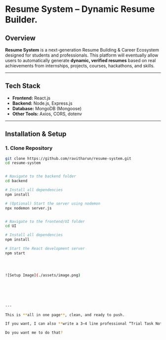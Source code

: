 # Resume System – Dynamic Resume Builder.

## Overview
**Resume System** is a next-generation Resume Building & Career Ecosystem designed for students and professionals. This platform will eventually allow users to automatically generate **dynamic, verified resumes** based on real achievements from internships, projects, courses, hackathons, and skills.

---

## Tech Stack
- **Frontend:** React.js  
- **Backend:** Node.js, Express.js  
- **Database:** MongoDB (Mongoose)  
- **Other Tools:** Axios, CORS, dotenv  

---

## Installation & Setup

### 1. Clone Repository
```bash
git clone https://github.com/ravitharun/resume-system.git
cd resume-system


# Navigate to the backend folder
cd backend

# Install all dependencies
npm install

# (Optional) Start the server using nodemon
npx nodemon server.js


# Navigate to the frontend/UI folder
cd UI

# Install all dependencies
npm install

# Start the React development server
npm start




![Setup Image](./assets/image.png)






---

This is **all in one page**, clean, and ready to push.  

If you want, I can also **write a 3–4 line professional “Trial Task Note”** to attach with this GitHub link for submission. It will make your submission look complete.  

Do you want me to do that?

